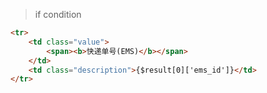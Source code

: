 > if condition
```html
<tr>
    <td class="value">
        <span><b>快递单号(EMS)</b></span>
    </td>
    <td class="description">{$result[0]['ems_id']}</td>
</tr>
```

